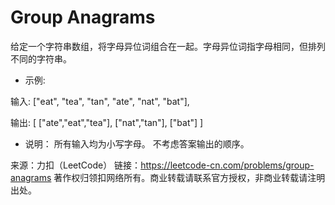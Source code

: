 # Group Anagrams

给定一个字符串数组，将字母异位词组合在一起。字母异位词指字母相同，但排列不同的字符串。

* 示例:

输入: ["eat", "tea", "tan", "ate", "nat", "bat"],

输出:
[
  ["ate","eat","tea"],
  ["nat","tan"],
  ["bat"]
]

* 说明：
所有输入均为小写字母。
不考虑答案输出的顺序。

来源：力扣（LeetCode）
链接：https://leetcode-cn.com/problems/group-anagrams
著作权归领扣网络所有。商业转载请联系官方授权，非商业转载请注明出处。